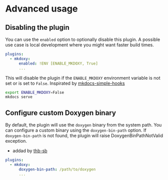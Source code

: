 # Advanced usage





## Disabling the plugin
You can use the `enabled` option to optionally disable this plugin. A possible use case is local development where you might want faster build times.

```yaml
plugins:
  - mkdoxy:
      enabled: !ENV [ENABLE_MKDOXY, True]
      ...
```

This will disable the plugin if the `ENABLE_MKDOXY` environment variable is not set or is set to `False`.
Inspirated by [mkdocs-simple-hooks](https://github.com/aklajnert/mkdocs-simple-hooks)

```bash
export ENABLE_MKDOXY=False
mkdocs serve
```

## Configure custom Doxygen binary

By default, the plugin will use the `doxygen` binary from the system path. You can configure a custom binary using the `doxygen-bin-path` option.
If `doxygen-bin-path` is not found, the plugin will raise DoxygenBinPathNotValid exception.

- addad by [thb-sb](https://github.com/thb-sb)

```yaml
plugins:
  - mkdoxy:
      doxygen-bin-path: /path/to/doxygen
      ...
```
